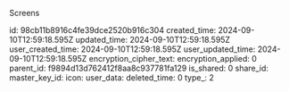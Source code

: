 Screens

id: 98cb11b8916c4fe39dce2520b916c304
created_time: 2024-09-10T12:59:18.595Z
updated_time: 2024-09-10T12:59:18.595Z
user_created_time: 2024-09-10T12:59:18.595Z
user_updated_time: 2024-09-10T12:59:18.595Z
encryption_cipher_text: 
encryption_applied: 0
parent_id: f9894d13d762412f8aa8c937781fa129
is_shared: 0
share_id: 
master_key_id: 
icon: 
user_data: 
deleted_time: 0
type_: 2